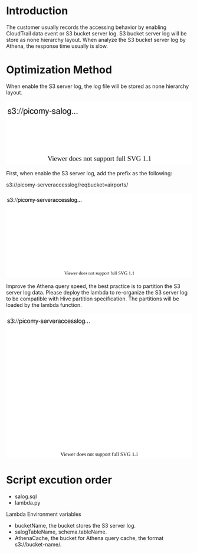 # Introduction
The customer usually records the accessing behavior by enabling CloudTrail data event or S3 bucket server log. S3 bucket server log will be store as none hierarchy layout. When analyze the S3 bucket server log by Athena, the response time usually is slow.

# Optimization Method
When enable the S3 server log, the log file will be stored as none hierarchy layout.

![](./img/original.svg)

First, when enable the S3 server log, add the prefix as the following:

s3://picomy-serveraccesslog/reqbucket=airports/

![](./img/re-org.svg)

Improve the Athena query speed, the best practice is to partition the S3 server log data. Please deploy the lambda to re-organize the S3 server log to be compatible with Hive partition specification. The partitions will be loaded by the lambda function.

![](./img/hive-compatible.svg)

# Script excution order

- salog.sql
- lambda.py

Lambda Environment variables
  - bucketName, the bucket stores the S3 server log.
  - salogTableName, schema.tableName.
  - AthenaCache, the bucket for Athena query cache, the format s3://bucket-name/.
